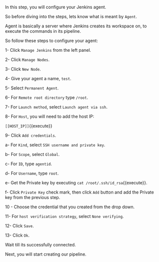 In this step, you will configure your Jenkins agent.

So before diving into the steps, lets know what is meant by `Agent`.

Agent is basically a server where Jenkins creates its workspace on, to execute the commands in its pipeline.


So follow these steps to configure your agent:

1- Click `Manage Jenkins` from the left panel.

2- Click `Manage Nodes`.

3- Click `New Node`.

4- Give your agent a name, `test`.

5- Select `Permanent Agent`.

6- For `Remote root directory` type `/root`.

7- For `Launch method`, select `Launch agent via ssh`.

8- For `Host`, you will need to add the host IP:

`[[HOST_IP]]`{{execute}}


9- Click `Add credentials`.

a- For `Kind`, select `SSH username and private key`.

b- For `Scope`, select `Global`.

c- For `ID`, type `agentid`.

d- For `Username`, type `root`.

e- Get the Private key by executing `cat /root/.ssh/id_rsa`{{execute}}.

f- Click `Private Key` check mark, then click `Add` button and add the Private key from the previous step.

10 - Choose the credential that you created from the drop down.

11- For `host verification strategy`, select `None verifying`.

12- Click `Save`.

13- Click `Ok`.

Wait till its successfully connected.

Next, you will start creating our pipeline.
